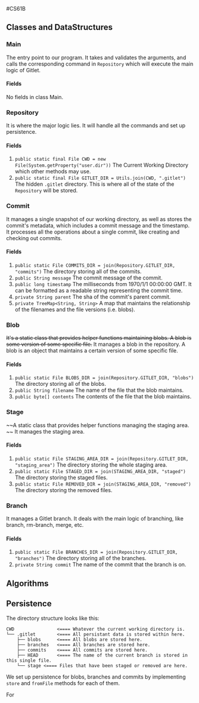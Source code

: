 #CS61B
## Classes and DataStructures
### Main
The entry point to our program. It takes and validates the arguments, and calls the corresponding command in `Repository` which will execute the main logic of Gitlet.
#### Fields
No fields in class Main.

### Repository
It is where the major logic lies. It will handle all the commands and set up persistence.
#### Fields
1. `public static final File CWD = new File(System.getProperty("user.dir"))` The Current Working Directory which other methods may use.
2. `public static final File GITLET_DIR = Utils.join(CWD, ".gitlet")` The hidden `.gitlet` directory. This is where all of the state of the `Repository` will be stored.

### Commit
It manages a single snapshot of our working directory, as well as stores the commit's metadata, which includes a commit message and the timestamp. It processes all the operations about a single commit, like creating and checking out commits.
#### Fields
1. `public static File COMMITS_DIR = join(Repository.GITLET_DIR, "commits")` The directory storing all of the commits.
2. `public String message` The commit message of the commit.
3. `public long timestamp` The milliseconds from 1970/1/1 00:00:00 GMT. It can be formatted as a readable string representing the commit time.
4. `private String parent` The sha of the commit's parent commit.
5. `private TreeMap<String, String>` A map that maintains the relationship of the filenames and the file versions (i.e. blobs).

### Blob
~~It's a static class that provides helper functions maintaining blobs. A blob is some version of some specific file.~~
It manages a blob in the repository. A blob is an object that maintains a certain version of some specific file.
#### Fields
1. `public static File BLOBS_DIR = join(Repository.GITLET_DIR, "blobs")` The directory storing all of the blobs.
2. `public String filename` The name of the file that the blob maintains.
3. `public byte[] contents` The contents of the file that the blob maintains.

### Stage
~~A static class that provides helper functions managing the staging area. ~~
It manages the staging area.
#### Fields
1. `public static File STAGING_AREA_DIR = join(Repository.GITLET_DIR, "staging_area")` The directory storing the whole staging area.
2. `public static File STAGED_DIR = join(STAGING_AREA_DIR, "staged")` The directory storing the staged files.
3. `public static File REMOVED_DIR = join(STAGING_AREA_DIR, "removed")` The directory storing the removed files.
### Branch
It manages a Gitlet branch. It deals with the main logic of branching, like branch, rm-branch, merge, etc.
#### Fields
1. `public static File BRANCHES_DIR = join(Repository.GITLET_DIR, "branches")` The directory storing all of the branches.
2. `private String commit` The name of the commit that the branch is on.

## Algorithms

## Persistence
The directory structure looks like this: 
```
CWD                <==== Whatever the current working directory is.
└── .gitlet        <==== All persistant data is stored within here.
    ├── blobs      <==== All blobs are stored here.
    ├── branches   <==== All branches are stored here.
    ├── commits    <==== All commits are stored here. 
    ├── HEAD       <==== The name of the current branch is stored in this single file.
    └── stage <==== Files that have been staged or removed are here.

```
We set up persistence for blobs, branches and commits by implementing `store` and `fromFile` methods for each of them.

For 